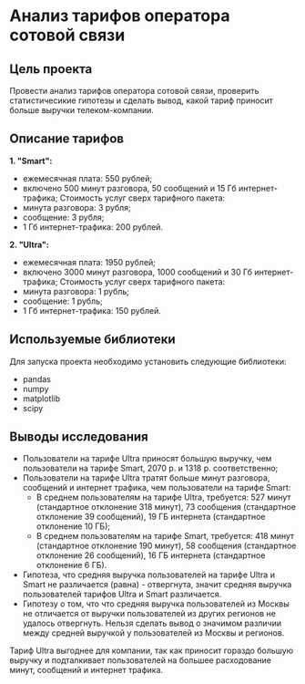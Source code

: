 # Анализ тарифов оператора сотовой связи

## Цель проекта
Провести анализ тарифов оператора сотовой связи, проверить статистичесикие гипотезы и сделать вывод, какой тариф приносит больше выручки телеком-компании.

## Описание тарифов 
**1. "Smart":**
- ежемесячная плата: 550 рублей;
- включено 500 минут разговора, 50 сообщений и 15 Гб интернет-трафика;
Стоимость услуг сверх тарифного пакета:
- минута разговора: 3 рубля;
- сообщение: 3 рубля;
- 1 Гб интернет-трафика: 200 рублей.

**2. "Ultra":**
- ежемесячная плата: 1950 рублей;
- включено 3000 минут разговора, 1000 сообщений и 30 Гб интернет-трафика;
Стоимость услуг сверх тарифного пакета:
- минута разговора: 1 рубль;
- сообщение: 1 рубль;
- 1 Гб интернет-трафика: 150 рублей.

## Используемые библиотеки
Для запуска проекта необходимо установить следующие библиотеки:
- pandas
- numpy 
- matplotlib
- scipy

## Выводы исследования
* Пользователи на тарифе Ultra приносят большую выручку, чем пользователи на тарифе Smart, 2070 р. и 1318 р. соответственно;
* Пользователи на тарифе Ultra тратят больше минут разговора, сообщений и интернет трафика, чем пользователи на тарифе Smart:
    * В среднем пользователям на тарифе Ultra, требуется: 527 минут (стандартное отклонение 318 минут), 73 сообщения (стандартное отклонение 39 сообщений), 19 ГБ интернета (стандартное отклонение 10 ГБ);
    * В среднем пользователям на тарифе Smart, требуется: 418 минут (стандартное отклонение 190 минут), 58 сообщения (стандартное отклонение 26 сообщений), 16 ГБ интернета (стандартное отклонение 6 ГБ).
* Гипотеза, что средняя выручка пользователей на тарифе Ultra и Smart не различается (равна) - отвергнута, значит средняя выручка пользователей тарифов Ultra и Smart различается.
* Гипотезу о том, что что средняя выручка пользователей из Москвы не отличается от выручки пользователей из других регионов не удалось отвергнуть. Нельзя сделать вывод о значимом различии между средней выручкой у пользователей из Москвы и регионов.


Тариф Ultra выгоднее для компании, так как приносит гораздо большую выручку и подталкивает пользователей на большее расходование минут, сообщений и интернет трафика.
